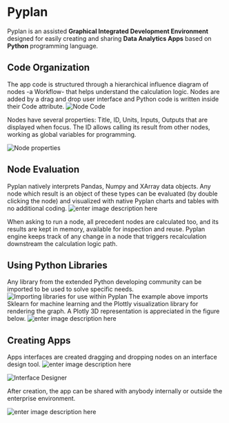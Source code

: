 # **Pyplan**
Pyplan is an assisted  **Graphical Integrated Development Environment** designed for easily creating and sharing **Data Analytics Apps** based on  **Python** programming language.

## **Code Organization**
The app code is structured through a hierarchical influence diagram of nodes -a Workflow- that helps understand the calculation logic.
Nodes are added by a drag and drop user interface and Python code is written inside their Code attribute. 
![Node Code](http://img.pyplan.org/index_node_code.png)

Nodes have several properties: Title, ID, Units, Inputs, Outputs that are displayed when focus. 
The ID allows calling its result from other nodes, working as global variables for programming.

![Node properties](http://img.pyplan.org/index_node_properties1.png)


## **Node Evaluation**
Pyplan natively interprets Pandas, Numpy and XArray data objects. Any node which result is an object of these types can be evaluated (by double clicking the node) and visualized with native Pyplan charts and tables with no additional coding.
![enter image description here](http://img.pyplan.org/index_node_result1.png)

When asking to run a node, all precedent nodes are calculated too, and its results are kept in memory, available for inspection and reuse. Pyplan engine keeps track of any change in a node that triggers recalculation downstream the calculation logic path.

## **Using Python Libraries**
Any library from the extended Python developing community can be imported to be used to solve specific needs.
![Importing libraries for use within Pyplan](http://img.pyplan.org/index_import_lib.png)
The example above imports Sklearn for machine learning and the Plottly visualization library for rendering the graph. 
A Plotly 3D representation is appreciated in the figure below.
![enter image description here](http://img.pyplan.org/index_plotly_graph.png)

## **Creating Apps**
Apps interfaces are created dragging and dropping nodes on an interface design tool.
![enter image description here](http://img.pyplan.org/index_interface_design.png)

![Interface Designer](http://img.pyplan.org/index_interface_design1.png)

After creation, the app can be shared with anybody internally or outside the enterprise environment.

![enter image description here](http://img.pyplan.org/index_share_app_ext.png)





<!--stackedit_data:
eyJoaXN0b3J5IjpbMjAyNjI0MzM3NSwtMzYzNDU2MjMxLDY2MT
kyOTYyMCwtMTE0MjYzNjU4NywtNTEzODI1MTAzLC0xOTk3NDM1
MDgzLC0yMDM1MzM5OTQyLC02MDcxMTEyOTcsLTE5MDM3OTkwNz
ksLTExNTEwMDQ5ODIsLTE2NDQzNTYxNTcsMTc2ODk1MTQ3LDE5
NTc3MDA1NDQsLTQ3NDcyNDExMSwxMzcwNDczNTEzLDIwMzIyNz
YxMDEsMTEyNDgyMzQ2Niw0MTIwODEyMjAsLTExMzM5OTA1NzAs
NjI4MDYyMTk5XX0=
-->